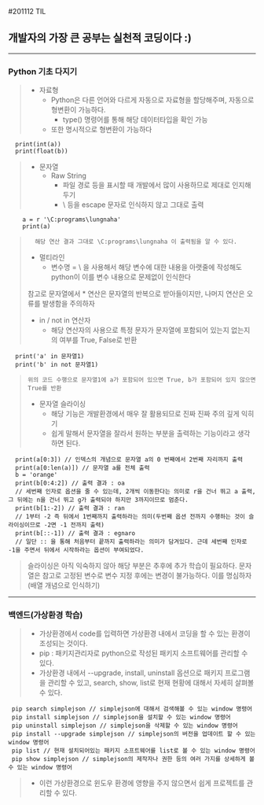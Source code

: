#201112 TIL
## 개발자의 가장 큰 공부는 실천적 코딩이다  :)
-------------------------------
### Python 기초 다지기
> * 자료형
>   * Python은 다른 언어와 다르게 자동으로 자료형을 할당해주며, 자동으로 형변환이 가능하다.
>     * type() 명령어를 통해 해당 데이터타입을 확인 가능  
>   * 또한 명시적으로 형변환이 가능하다

      print(int(a))
      print(float(b))
      
> * 문자열
>   * Raw String
>     * 파일 경로 등을 표시할 때 개발에서 많이 사용하므로 제대로 인지해두기
>     * \ 등을 escape 문자로 인식하지 않고 그대로 출력

        a = r '\C:programs\lungnaha'
        print(a)
    
>       해당 연산 결과 그대로 \C:programs\lungnaha 이 출력됨을 알 수 있다.
>
>   * 멀티라인
>     * 변수명 = \  을 사용해서 해당 변수에 대한 내용을 아랫줄에 작성해도 python이 이를 변수 내용으로 문제없이 인식한다
> 
>   참고로 문자열에서 * 연산은 문자열의 반복으로 받아들이지만, 나머지 연산은 오류를 발생함을 주의하자
>
>   * in / not in 연산자
>     * 해당 연산자의 사용으로 특정 문자가 문자열에 포함되어 있는지 없는지의 여부를 True, False로 반환

      print('a' in 문자열1)
      print('b' in not 문자열1)
      
>     위의 코드 수행으로 문자열1에 a가 포함되어 있으면 True, b가 포함되어 있지 않으면 True를 반환
>   * 문자열 슬라이싱
>     * 해당 기능은 개발환경에서 매우 잘 활용되므로 진짜 진짜 주의 깊게 익히기
>     * 쉽게 말해서 문자열을 잘라서 원하는 부분을 출력하는 기능이라고 생각하면 된다.

      print(a[0:3]) // 인덱스의 개념으로 문자열 a의 0 번째에서 2번째 자리까지 출력
      print(a[0:len(a)]) // 문자열 a를 전체 출력 
      b = 'orange'
      print(b[0:4:2]) // 출력 결과 : oa
      // 세번째 인자로 옵션을 줄 수 있는데, 2개씩 이동한다는 의미로 r을 건너 뛰고 a 출력, 그 뒤에는 n을 건너 뛰고 g가 출력되야 하지만 3까지이므로 멈춘다.
      print(b[1:-2]) // 출력 결과 : ran
      // 1부터 -2 즉 뒤에서 1번째까지 출력하라는 의미(두번째 옵션 전까지 수행하는 것이 슬라이싱이므로 -2면 -1 전까지 출력)
      print(b[::-1]) // 출력 결과 : egnaro
      // 일단 :: 을 통해 처음부터 끝까지 출력하라는 의미가 담겨있다. 근데 세번째 인자로 -1을 주면서 뒤에서 시작하라는 옵션이 부여되었다.
      
 > 슬라이싱은 아직 익숙하지 않아 해당 부분은 추후에 추가 학습이 필요하다.
 > 문자열은 참고로 고정된 변수로 변수 지정 후에는 변경이 불가능하다. 이를 명심하자 (배열 개념으로 인식하기)
 --------------------------------
 ### 백엔드(가상환경 학습)
 > * 가상환경에서 code를 입력하면 가상환경 내에서 코딩을 할 수 있는 환경이 조성되는 것이다.
 > * pip : 패키지관리자로 python으로 작성된 패키지 소프트웨어를 관리할 수 있다.
 > * 가상환경 내에서 --upgrade, install, uninstall 옵션으로 패키지 프로그램을 관리할 수 있고, search, show, list로 현재 현황에 대해서 자세히 살펴볼 수 있다.
 
     pip search simplejson // simplejson에 대해서 검색해볼 수 있는 window 명령어
     pip install simplejson // simplejson을 설치할 수 있는 window 명령어
     pip uninstall simplejson // simplejson을 삭제할 수 있는 window 명령어
     pip install --upgrade simplejson // simplejson의 버전을 업데이트 할 수 있는 window 명령어
     pip list // 현재 설치되어있는 패키지 소프트웨어를 list로 볼 수 있는 window 명령어
     pip show simplejson // simplejson의 제작자나 권한 등의 여러 가지를 상세하게 볼 수 있는 window 명령어
     
 > * 이런 가상환경으로 윈도우 환경에 영향을 주지 않으면서 쉽게 프로젝트를 관리할 수 있다.
     
